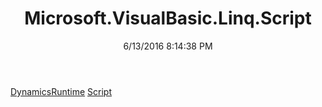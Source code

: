 ﻿---
title: Microsoft.VisualBasic.Linq.Script
date: 6/13/2016 8:14:38 PM
---

[DynamicsRuntime](T-Microsoft.VisualBasic.Linq.Script.DynamicsRuntime.html)
[Script](T-Microsoft.VisualBasic.Linq.Script.Script.html)
